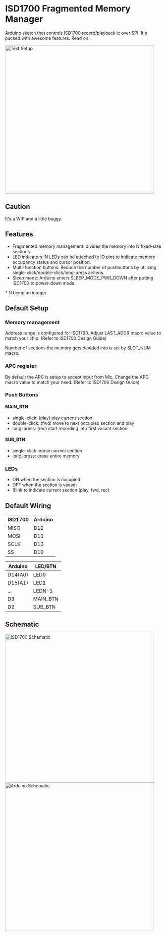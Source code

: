 ISD1700 Fragmented Memory Manager
=================================

Arduino sketch that controls ISD1700 record/playback ic over SPI. It's packed with awesome features. Read on.

<!-- ![Test Setup](docs/test-setup.jpg?raw=true "Test Setup") -->
<img src="/ympbyc/isd1700manager/raw/master/docs/test-setup.jpg?raw=true" alt="Test Setup" title="Test Setup" width="480" style="max-width:100%;">

Caution
-------

It's a WIP and a little buggy.

Features
--------

+ Fragmented memory management: divides the memory into N fixed-size sections.
+ LED indicators: N LEDs can be attached to IO pins to indicate memory occupancy status and cursor position.
+ Multi-function buttons: Reduce the number of pushbuttons by utilizing single-click/double-click/long-press actions.
+ Sleep mode: Arduino enters SLEEP_MODE_PWR_DOWN after putting ISD1700 to power-down mode.

\* N being an integer

Default Setup
-------------

### Memory management

Address range is configured for ISD1790. Adjust LAST_ADDR macro value to match your chip. (Refer to ISD1700 Design Guide)

Number of sections the memory gets devided into is set by SLOT_NUM macro.

### APC register

By default the APC is setup to accept input from Mic. Change the APC macro value to match your need. (Refer to ISD1700 Design Guide)

### Push Buttons

#### MAIN_BTN

+ single-click: (play) play current section
+ double-click: (fwd)  move to next occupied section and play
+ long-press:   (rec)  start recording into first vacant section

#### SUB_BTN

+ single-click: erase current section
+ long-press:   erase entire memory

### LEDs

+ ON when the section is occupied
+ OFF when the section is vacant
+ Blink to indicate current section (play, fwd, rec)

Default Wiring
--------------

| ISD1700 | Arduino |
| ------- | ------- |
| MISO    | D12     |
| MOSI    | D11     |
| SCLK    | D13     |
| SS      | D10     |


| Arduino | LED/BTN  |
| ------- | -------- |
| D14(A0) | LED0     |
| D15(A1) | LED1     |
| ...     | LEDN-1   |
| D3      | MAIN_BTN |
| D2      | SUB_BTN  |


Schematic
---------

<!-- ![ISD1700 Schematic](docs/schematic-isd1700.jpg?raw=true "ISD1700 Schematic") -->
<img src="/ympbyc/isd1700manager/raw/master/docs/schematic-isd1700.jpg?raw=true" alt="ISD1700 Schematic" title="ISD1700 Schematic" width="480" style="max-width:100%;">
<!-- ![Arduino Schematic](docs/schematic-arduino.jpg?raw=true "Arduino Schematic") -->
<img src="/ympbyc/isd1700manager/raw/master/docs/schematic-arduino.jpg?raw=true" alt="Arduino Schematic" title="Arduino Schematic" width="480" style="max-width:100%;">
